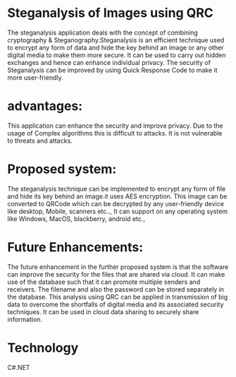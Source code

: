 # Steganalysis of Images using QRC
The steganalysis application deals with the concept of combining cryptography & Steganography.Steganalysis is an efficient technique used to encrypt any form of data and hide the key behind an image or any other digital media to make them more secure. 
It can be used to carry out hidden exchanges and hence can enhance individual privacy. 
The security of Steganalysis can be improved by using Quick Response Code to make it more user-friendly.
# advantages:
This application can enhance the security and improve privacy.
Due to the usage of Complex algorithms this is difficult to attacks.
It is not vulnerable to threats and attacks.

# Proposed system:
The steganalysis technique can be implemented to encrypt any form of file and hide its key behind an image.it uses AES encryption.
 This image can be converted to QRCode which can be decrypted by any user-friendly device like desktop, Mobile, scanners etc..,
It can support on any operating system  like Windows, MacOS, blackberry, android etc.,

# Future Enhancements:
The future enhancement in the further proposed system is that the software can improve the security for the files that are shared via cloud. It can make use of the database such that it can promote multiple senders and receivers. The filename and also the password can be stored separately in the database. This analysis using QRC can be applied in transmission of big data to overcome the shortfalls of digital media and its associated security techniques. It can be used in cloud data sharing to securely share information.

# Technology 
C#.NET

